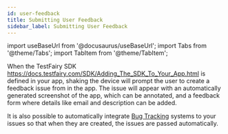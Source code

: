 ```yaml
---
id: user-feedback
title: Submitting User Feedback
sidebar_label: Submitting User Feedback
---
```


import useBaseUrl from '@docusaurus/useBaseUrl';
import Tabs from '@theme/Tabs';
import TabItem from '@theme/TabItem';

When the TestFairy SDK https://docs.testfairy.com/SDK/Adding_The_SDK_To_Your_App.html is defined in your app, shaking the device will prompt the user to create a feedback issue from in the app.
The issue will appear with an automatically generated screenshot of the app, which can be annotated, and a feedback form where details like email and description can be added.

It is also possible to automatically integrate [Bug Tracking](/testfairy/testing-an-app/using-bug-tracking) systems to your issues so that when they are created, the issues are passed automatically.
